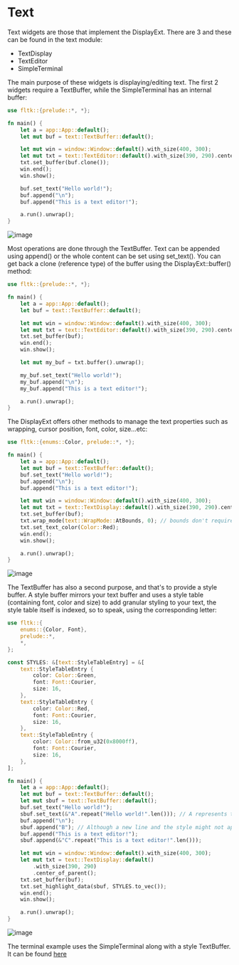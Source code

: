 # Text

Text widgets are those that implement the DisplayExt. There are 3 and these can be found in the text module:
- TextDisplay
- TextEditor
- SimpleTerminal

The main purpose of these widgets is displaying/editing text. The first 2 widgets require a TextBuffer, while the SimpleTerminal has an internal buffer:
```rust
use fltk::{prelude::*, *};

fn main() {
    let a = app::App::default();
    let mut buf = text::TextBuffer::default();

    let mut win = window::Window::default().with_size(400, 300);
    let mut txt = text::TextEditor::default().with_size(390, 290).center_of_parent();
    txt.set_buffer(buf.clone());
    win.end();
    win.show();

    buf.set_text("Hello world!");
    buf.append("\n");
    buf.append("This is a text editor!");

    a.run().unwrap();
}
```

![image](https://user-images.githubusercontent.com/37966791/145727101-175fe355-1383-4789-ae40-2945ef0c63e2.png)

Most operations are done through the TextBuffer. Text can be appended using append() or the whole content can be set using set_text().
You can get back a clone (reference type) of the buffer using the DisplayExt::buffer() method:
```rust
use fltk::{prelude::*, *};

fn main() {
    let a = app::App::default();
    let buf = text::TextBuffer::default();

    let mut win = window::Window::default().with_size(400, 300);
    let mut txt = text::TextEditor::default().with_size(390, 290).center_of_parent();
    txt.set_buffer(buf);
    win.end();
    win.show();

    let mut my_buf = txt.buffer().unwrap();

    my_buf.set_text("Hello world!");
    my_buf.append("\n");
    my_buf.append("This is a text editor!");

    a.run().unwrap();
}
```

The DisplayExt offers other methods to manage the text properties such as wrapping, cursor position, font, color, size...etc:
```rust
use fltk::{enums::Color, prelude::*, *};

fn main() {
    let a = app::App::default();
    let mut buf = text::TextBuffer::default();
    buf.set_text("Hello world!");
    buf.append("\n");
    buf.append("This is a text editor!");

    let mut win = window::Window::default().with_size(400, 300);
    let mut txt = text::TextDisplay::default().with_size(390, 290).center_of_parent();
    txt.set_buffer(buf);
    txt.wrap_mode(text::WrapMode::AtBounds, 0); // bounds don't require the second argument, unlike AtPixel and AtColumn
    txt.set_text_color(Color::Red);
    win.end();
    win.show();

    a.run().unwrap();
}
```

![image](https://user-images.githubusercontent.com/37966791/145727121-8396c77e-836d-4406-abd1-92af32ff7242.png)

The TextBuffer has also a second purpose, and that's to provide a style buffer. A style buffer mirrors your text buffer and uses a style table (containing font, color and size) to add granular styling to your text, the style table itself is indexed, so to speak, using the corresponding letter:
```rust
use fltk::{
    enums::{Color, Font},
    prelude::*,
    *,
};

const STYLES: &[text::StyleTableEntry] = &[
    text::StyleTableEntry {
        color: Color::Green,
        font: Font::Courier,
        size: 16,
    },
    text::StyleTableEntry {
        color: Color::Red,
        font: Font::Courier,
        size: 16,
    },
    text::StyleTableEntry {
        color: Color::from_u32(0x8000ff),
        font: Font::Courier,
        size: 16,
    },
];

fn main() {
    let a = app::App::default();
    let mut buf = text::TextBuffer::default();
    let mut sbuf = text::TextBuffer::default();
    buf.set_text("Hello world!");
    sbuf.set_text(&"A".repeat("Hello world!".len())); // A represents the first entry in the table, repeated for every letter
    buf.append("\n"); 
    sbuf.append("B"); // Although a new line and the style might not apply, but it's needed to avoid messing out subsequent entries
    buf.append("This is a text editor!");
    sbuf.append(&"C".repeat("This is a text editor!".len()));

    let mut win = window::Window::default().with_size(400, 300);
    let mut txt = text::TextDisplay::default()
        .with_size(390, 290)
        .center_of_parent();
    txt.set_buffer(buf);
    txt.set_highlight_data(sbuf, STYLES.to_vec());
    win.end();
    win.show();

    a.run().unwrap();
}
```

![image](https://user-images.githubusercontent.com/37966791/145727157-be992344-763d-41f9-b3d8-2dfa13fbaab1.png)

The terminal example uses the SimpleTerminal along with a style TextBuffer. It can be found [here](https://github.com/fltk-rs/fltk-rs/blob/master/fltk/examples/terminal.rs)